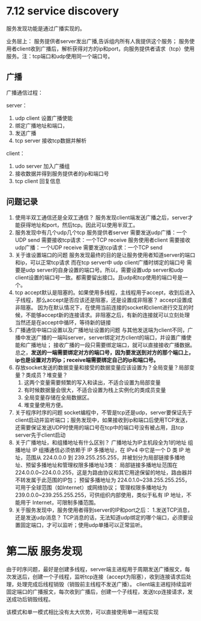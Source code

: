 # 7.12 service discovery

服务发现功能是通过广播实现的。

业务层上：
服务提供者server发出广播,告诉组内所有人我提供这个服务；
服务使用者client收到广播后，解析获得对方的ip和port，向服务提供者请求（tcp）使用服务。注：tcp端口和udp使用同一个端口号。

## 广播

广播通信过程：

server：
1. udp client 设置广播使能
2. 绑定广播地址和端口，
3. 发送广播
4. tcp server 接收tcp数据并解析

client：
1. udo server 加入广播组
2. 接收数据并得到服务提供者的ip和端口号
3. tcp client 回复信息

## 问题记录
1. 使用半双工通信还是全双工通信？
服务发现client端发送广播之后，server才能获得地址和port，然后tcp。因此可以使用半双工。
2. 服务发现中有几个udp几个tcp
服务提供者server
需要发送udp广播：一个UDP send
需要接收tcp请求：一个TCP receive
服务使用者client
需要接收udp广播：一个UDP receive
需要发送tcp请求：一个TCP send
3. 关于谁设置端口的问题
服务发现最终的目的是让服务使用者知道server的端口和ip，可以正常tcp请求
而在tcp server中 udp client广播时绑定的端口号 需要是udp server的自身设置的端口号。所以，需要设置udp server和udp client设置的端口号一致。都需要留出接口。且udp和tcp使用的端口号是一个。
4. tcp accept默认是阻塞的。如果使用多线程，主线程用于accept，收到后进入子线程，那么accept是否应该还是阻塞，还是设置成非阻塞？
accept设置成非阻塞。
因为在默认情况下，在使用当前连接的socket和client进行交互的时候，不能够accept新的连接请求。非阻塞之后，有新的连接就可以立刻处理
当然还是在accept中循环，等待新的链接
5. 广播通信中端口设置以及广播地址设置的问题
与其他发送端为client不同，广播中发送广播的一端叫server，server绑定对方client的端口，并设置广播使能和广播地址；
接收广播的一段只需要绑定端口，就可以直接接收广播数据。
总之，**发送的一端需要绑定对方的端口号，因为要发送到对方的那个端口上，ip也是设置对方的ip；receive端需要绑定自己的ip和端口号。**
6. 存放socket发送的数据变量和接受的数据变量应该设置为？全局变量？局部变量？类成员？堆变量？
    1. 这两个变量需要频繁的写入和读出，不适合设置为局部变量
    2. 有时候数据量会很大，不适合设置为栈上实例化的类成员变量
    3. 全局变量存储在全局数据区。
    4. 堆变量使用方便。
7. 关于程序时序的问题
socket编程中，不管是tcp还是udp，server要保证先于client启动并监听端口；服务发现中，如果接收到ip和端口后使用TCP发送，还需要保证发送UDP时使用的端口号在tcp中的端口号没有被占用，且tcp server先于client启动
8. 关于广播地址，和组播地址有什么区别？
广播地址为IP主机段全为1的地址
组播地址
IP 组播通信必须依赖于 IP 多播地址，在 IPv4 中它是一个 D 类 IP 地址，范围从 224.0.0.0 到 239.255.255.255，并被划分为局部链接多播地址、预留多播地址和管理权限多播地址3类：
局部链接多播地址范围在 224.0.0.0~224.0.0.255，这是为路由协议和其它用途保留的地址，路由器并不转发属于此范围的IP包；
预留多播地址为 224.0.1.0~238.255.255.255，可用于全球范围（如Internet）或网络协议；
管理权限多播地址为 239.0.0.0~239.255.255.255，可供组织内部使用，类似于私有 IP 地址，不能用于 Internet，可限制多播范围。
9. 关于服务发现中，服务使用者得到server的IP和port之后：
1.发送TCP消息，还是发送udp消息？
TCP消息的话，无法知道udp绑定的哪个端口，必须要设置固定端口，才可以监听；使用udp单播可以正常监听。

# 第二版 服务发现
由于时序问题，最好是创建多线程，server端主进程用于周期发送广播报文，每次发送后，创建一个子线程，监听tcp连接（accept为阻塞），收到连接请求后处理，处理完成后线程销毁（销毁前主线程不发送广播）。
client端主进程持续监听固定端口的广播报文，每次收到广播后，创建一个子线程，发送tcp连接请求，发送成功后销毁线程。

该模式和单一模式相比没有太大优势，可以直接使用单一进程实现